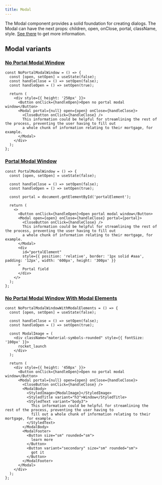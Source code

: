 ```yaml
---
title: Modal
---
```


The Modal component provides a solid foundation for creating dialogs.
The Modal can have the next props: children, open, onClose, portal, className, style. [See there](/storybook/?path=/docs/core-modal--docs) to get more information.

## Modal variants

### [No Portal Modal Window](/storybook/?path=/story/core-modal--no-portal-modal-window)

```tsx
const NoPortalModalWindow = () => {
  const [open, setOpen] = useState(false);
  const handleClose = () => setOpen(false);
  const handleOpen = () => setOpen(true);

  return (
    <div style={{ height: '250px' }}>
      <Button onClick={handleOpen}>Open no portal modal window</Button>
      <Modal portal={null} open={open} onClose={handleClose}>
        <CloseButton onClick={handleClose} />
        This information could be helpful for streamlining the rest of the process, preventing the user having to fill out
        a whole chunk of information relating to their mortgage, for example.
      </Modal>
    </div>
  );
};
```

### [Portal Modal Window](/storybook/?path=/story/core-modal--portal-modal-window)

```tsx
const PortalModalWindow = () => {
  const [open, setOpen] = useState(false);

  const handleClose = () => setOpen(false);
  const handleOpen = () => setOpen(true);

  const portal = document.getElementById('portalElement');

  return (
    <>
      <Button onClick={handleOpen}>Open portal modal window</Button>
      <Modal open={open} onClose={handleClose} portal={portal}>
        <CloseButton onClick={handleClose} />
        This information could be helpful for streamlining the rest of the process, preventing the user having to fill out
        a whole chunk of information relating to their mortgage, for example.
      </Modal>
      <div
        id="portalElement"
        style={{ position: 'relative', border: '1px solid #aaa', padding: '12px', width: '600px', height: '300px' }}
      >
        Portal field
      </div>
    </>
  );
};
```

### [No Portal Modal Window With Modal Elements](/storybook/?path=/story/core-modal--no-portal-modal-window-with-modal-elements)

```tsx
const NoPortalModalWindowWithModalElements = () => {
  const [open, setOpen] = useState(false);

  const handleClose = () => setOpen(false);
  const handleOpen = () => setOpen(true);

  const ModalImage = (
    <div className="material-symbols-rounded" style={{ fontSize: '100px' }}>
      rocket_launch
    </div>
  );

  return (
    <div style={{ height: '450px' }}>
      <Button onClick={handleOpen}>Open no portal modal window</Button>
      <Modal portal={null} open={open} onClose={handleClose}>
        <CloseButton onClick={handleClose} />
        <ModalBody>
          <StyledImage>{ModalImage}</StyledImage>
          <StyledTitle variant="h3">Window</StyledTitle>
          <StyledText variant="body3">
            This information could be helpful for streamlining the rest of the process, preventing the user having to
            fill out a whole chunk of information relating to their mortgage, for example.
          </StyledText>
        </ModalBody>
        <ModalFooter>
          <Button size="sm" rounded="sm">
            learn more
          </Button>
          <Button variant="secondary" size="sm" rounded="sm">
            got it
          </Button>
        </ModalFooter>
      </Modal>
    </div>
  );
};
```
